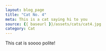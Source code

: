 ```yaml
---
layout: blog_page
title: "Cat No. 4"
meta: This is a cat saying hi to you
source: {{ baseurl }}/assets/cats/cat4.jpg
category: Cat
---
```


This cat is soooo polite!